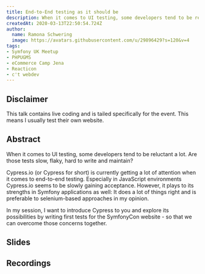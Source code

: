 ```yaml
---
title: End-to-End testing as it should be
description: When it comes to UI testing, some developers tend to be reluctant a lot. Are those tests slow, flaky, hard to write and maintain?
createdAt: 2020-03-13T22:50:54.724Z
author:
  name: Ramona Schwering
  image: https://avatars.githubusercontent.com/u/29896429?s=120&v=4
tags:
- Symfony UK Meetup
- PHPUGMS
- eCommerce Camp Jena
- Reacticon
- c't webdev
---
```


## Disclaimer

This talk contains live coding and is tailed specifically for the event. This means I usually test their own website.

## Abstract

When it comes to UI testing, some developers tend to be reluctant a lot. Are those tests slow, flaky, hard to write and maintain?

Cypress.io (or Cypress for short) is currently getting a lot of attention when it comes to end-to-end testing. Especially in JavaScript environments Cypress.io seems to be slowly gaining acceptance. However, it plays to its strengths in Symfony applications as well: It does a lot of things right and is preferable to selenium-based approaches in my opinion.
 
In my session, I want to introduce Cypress to you and explore its possibilities by writing first tests for the SymfonyCon website - so that we can overcome those concerns together.

## Slides

<media-grid :media="[{
name: 'Slides',
description: 'You can find the slides of the talk at Developer-Week on speakerdeck',
url: 'https://speakerdeck.com/leichteckig/end-to-end-testing-wie-es-sein-sollte'
}, {
name: 'Slides',
description: 'You can find the slides of the talk at eCommerce Camp Jena on speakerdeck',
url: 'https://speakerdeck.com/leichteckig/e2e-testing-as-it-should-be'
}, {
name: 'Slides',
description: 'You can find the slides of the talk at Reacticon on speakerdeck',
url: 'https://speakerdeck.com/leichteckig/end-to-end-testing-as-it-should-be-an-introduction-to-cypress'
}]"></media-grid>

## Recordings

<media-grid :media="[{
name: 'eCommerce Camp Jena',
url: 'https://www.youtube-nocookie.com/embed/jA12oktG1rU'
}]"></media-grid>
